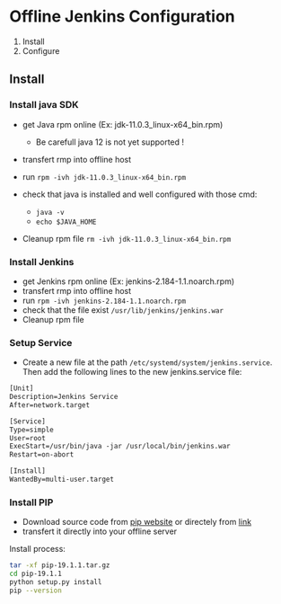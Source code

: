 # Offline Jenkins Configuration

1) Install
2) Configure

## Install

### Install java SDK 

- get Java rpm online (Ex: jdk-11.0.3_linux-x64_bin.rpm)
  - Be carefull java 12 is not yet supported !
- transfert rmp into offline host
- run `rpm -ivh jdk-11.0.3_linux-x64_bin.rpm`
- check that java is installed and well configured with those cmd:
  - `java -v`
  - `echo $JAVA_HOME`

- Cleanup rpm file `rm -ivh jdk-11.0.3_linux-x64_bin.rpm`

### Install Jenkins

- get Jenkins rpm online (Ex: jenkins-2.184-1.1.noarch.rpm)
- transfert rmp into offline host
- run `rpm -ivh jenkins-2.184-1.1.noarch.rpm`
- check that the file exist `/usr/lib/jenkins/jenkins.war`
- Cleanup rpm file

### Setup Service

- Create a new file at the path `/etc/systemd/system/jenkins.service`. Then add the following lines to the new jenkins.service file:

``` txt
[Unit]
Description=Jenkins Service
After=network.target

[Service]
Type=simple
User=root
ExecStart=/usr/bin/java -jar /usr/local/bin/jenkins.war
Restart=on-abort

[Install]
WantedBy=multi-user.target
```

### Install PIP

- Download source code from [pip website](https://pypi.org/project/pip/#files) or directely from [link ](https://files.pythonhosted.org/packages/93/ab/f86b61bef7ab14909bd7ec3cd2178feb0a1c86d451bc9bccd5a1aedcde5f/pip-19.1.1.tar.gz)
- transfert it directly into your offline server

Install process:

``` bash
tar -xf pip-19.1.1.tar.gz
cd pip-19.1.1
python setup.py install
pip --version
```
